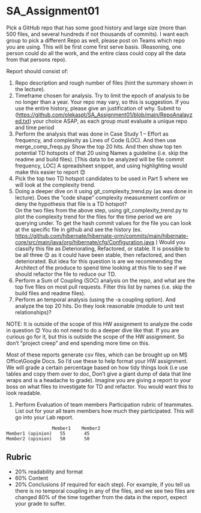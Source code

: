 # SA_Assignment01

Pick a GitHub repo that has some good history and large size (more than 500 files, and several hundreds if not thousands of commits).  I want each group 
to pick a different Repo as well, please post on Teams which repo you are using.  This will be first come first serve basis.  (Reasoning, one person 
could do all the work, and the entire class could copy all the data from that persons repo).



Report should consist of:

1.	Repo description and rough number of files (hint the summary shown in the lecture).
1.	Timeframe chosen for analysis.  Try to limit the epoch of analysis to be no longer than a year.  Your repo may vary, so this is suggestion.  If you use the entire history, please give an justification of why.  Submit to (https://github.com/olekaspt/SA_Assignment01/blob/main/RepoAnalayzed.txt) your choice ASAP, as each group must evaluate a unique repo and time period
1.	Perform the analysis that was done in Case Study 1 – Effort as frequency, and complexity as Lines of Code (LOC).  And then use merge_comp_freqs.py 
Show the top 20 hits.  And then show top ten potential TD hotspots of that 20 using Names a guideline (i.e. skip the readme and build files). [This data to be analyzed will be file commit frequency, LOC]
A spreadsheet snippet, and using highlighting would make this easier to report 😊
1.	Pick the top two TD hotspot candidates to be used in Part 5 where we will look at the complexity trend. 
1.	Doing a deeper dive on it using git_complexity_trend.py (as was done in lecture).    Does the “code shape” complexity measurement confirm or deny the hypothesis that file is a TD hotspot?  
On the two files from the above step, using git_complexity_trend.py to plot the complexity trend for the files for the time period we are querying under.  To get the hash commit values for the file you can look at the specific file in github and see the history (ex. https://github.com/hibernate/hibernate-orm/commits/main/hibernate-core/src/main/java/org/hibernate/cfg/Configuration.java )
Would you classify this file as Deteriorating, Refactored, or stable.  It is possible to be all three 😊  as it could have been stable, then refactored, and then deteriorated.  But idea for this question is are we recommending the Architect of the produce to spend time looking at this file to see if we should refactor the file to reduce our TD.
1.	Perform a Sum of Coupling (SOC) analysis on the repo, and what are the top five files on most pull requests.   Filter this list by names (i.e. skip the build files and readme files).
1.	Perform an temporal analysis (using the -a coupling option).   And analyze the top 20 hits.  Do they look reasonable (module to unit test relationships)?  

NOTE: It is outside of the scope of this HW assignment to analyze the code in question 😊  You do not need to do a deeper dive like that.  If you are curious go for it, but this is outside the scope of the HW assignment.  So don’t “project creep” and end spending more time on this.

Most of these reports generate csv files, which can be brought up on MS Office\Google Docs.  So I’d use these to help format your HW assignment.  We will grade a certain percentage based on how tidy things look (i.e use tables and copy them over to doc, Don’t give a giant dump of data that line wraps and is a headache to grade).  Imagine you are giving a report to your boss on what files to investigate for TD and refactor.  You would want this to look readable.


1.	Perform  Evaluation of team members
Participation rubric of teammates.  List out for your all team members how much they participated.  This will go into your Lab report.
```
	             Member1	Member2	
Member1 (opinion)	55	     45
Member2 (opinion)	50	     50
```			

## Rubric
* 20% readability and format
* 60% Content
* 20% Conclusions (if required for each step).  For example, if you tell us there is no temporal coupling in any of the files, and we see two files are changed 80% of the time together from the data in the report, expect your grade to suffer. 


